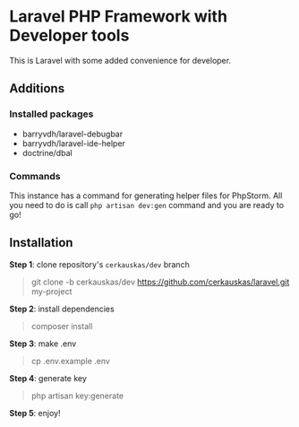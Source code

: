 # Laravel PHP Framework with Developer tools

This is Laravel with some added convenience for developer.

## Additions
### Installed packages
* barryvdh/laravel-debugbar
* barryvdh/laravel-ide-helper
* doctrine/dbal

### Commands
This instance has a command for generating helper files for PhpStorm. All you need to do is call `php artisan dev:gen` command and you are ready to go!

## Installation
**Step 1**: clone repository's `cerkauskas/dev` branch
> git clone -b cerkauskas/dev https://github.com/cerkauskas/laravel.git my-project

**Step 2**: install dependencies
> composer install

**Step 3**: make .env
> cp .env.example .env

**Step 4**: generate key
> php artisan key:generate

**Step 5**: enjoy!